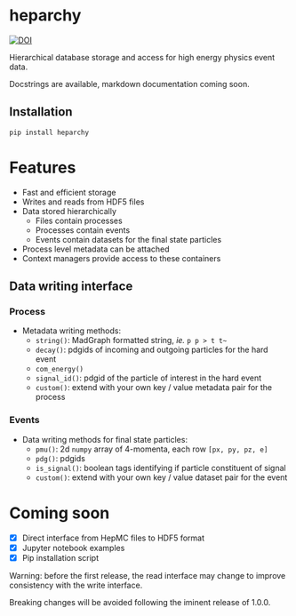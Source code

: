 # heparchy

[![DOI](https://zenodo.org/badge/411699933.svg)](https://doi.org/10.5281/zenodo.15753768)

Hierarchical database storage and access for high energy physics event data.

Docstrings are available, markdown documentation coming soon.

## Installation
```
pip install heparchy
```

# Features
- Fast and efficient storage
- Writes and reads from HDF5 files
- Data stored hierarchically
  - Files contain processes
  - Processes contain events
  - Events contain datasets for the final state particles
- Process level metadata can be attached
- Context managers provide access to these containers

## Data writing interface

### Process
- Metadata writing methods:
  - `string()`: MadGraph formatted string, _ie._ `p p > t t~`
  - `decay()`: pdgids of incoming and outgoing particles for the hard event
  - `com_energy()`
  - `signal_id()`: pdgid of the particle of interest in the hard event
  - `custom()`: extend with your own key / value metadata pair for the process

### Events
- Data writing methods for final state particles:
  - `pmu()`: 2d `numpy` array of 4-momenta, each row `[px, py, pz, e]`
  - `pdg()`: pdgids
  - `is_signal()`: boolean tags identifying if particle constituent of signal
  - `custom()`: extend with your own key / value dataset pair for the event

# Coming soon
- [X] Direct interface from HepMC files to HDF5 format
- [X] Jupyter notebook examples
- [X] Pip installation script

Warning: before the first release, the read interface may change
to improve consistency with the write interface.

Breaking changes will be avoided following the iminent release of 1.0.0.
